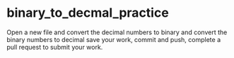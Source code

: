 # binary_to_decmal_practice
Open a new file and convert the decimal numbers to binary and convert the binary numbers to decimal
save your work, commit and push, complete a pull request to submit your work.
